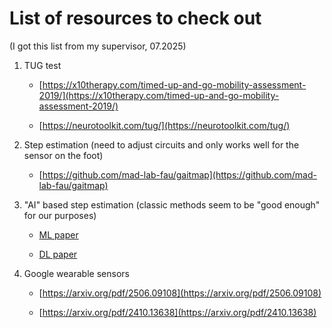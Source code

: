 # List of resources to check out

(I got this list from my supervisor, 07.2025)

1. TUG test

   - [https://x10therapy.com/timed-up-and-go-mobility-assessment-2019/](https://x10therapy.com/timed-up-and-go-mobility-assessment-2019/)

   - [https://neurotoolkit.com/tug/](https://neurotoolkit.com/tug/)

2. Step estimation (need to adjust circuits and only works well for the sensor on the foot)

   - [https://github.com/mad-lab-fau/gaitmap](https://github.com/mad-lab-fau/gaitmap)

3. "AI" based step estimation (classic methods seem to be "good enough" for our purposes)

   - [ML paper](https://ieeexplore.ieee.org/abstract/document/9680024?casa_token=SMbM5mP7C2cAAAAA:N254awIJAQoFJBf4KNWbMVJuq5ihgOENG5NRHUp5-G8_yXVMK8r8W_h6Mt5AcGhHWbXd-MOzYBI)

   - [DL paper](https://ieeexplore.ieee.org/abstract/document/9944647?casa_token=Z230-7yjOi0AAAAA:jc3JyrQqmCGAXBy5cZOJOCWF3bWoBmZHmV7fbtznLWo1W6ycck68cZqFiA7Vx7GH6UtQs1igU_I)

4. Google wearable sensors

   - [https://arxiv.org/pdf/2506.09108](https://arxiv.org/pdf/2506.09108)

   - [https://arxiv.org/pdf/2410.13638](https://arxiv.org/pdf/2410.13638)